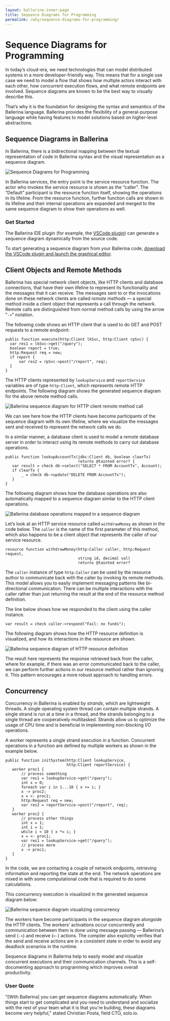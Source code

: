 ```yaml
---
layout: ballerina-inner-page
title: Sequence Diagrams for Programming
permalink: /why/sequence-diagrams-for-programming/
---
```


# Sequence Diagrams for Programming

In today’s cloud-era, we need technologies that can model distributed systems in a more developer-friendly way. This means that for a single use case we need to model a flow that shows how multiple actors interact with each other, how concurrent execution flows, and what remote endpoints are involved. Sequence diagrams are known to be the best way to visually describe this.

That’s why it is the foundation for designing the syntax and semantics of the Ballerina language. Ballerina provides the flexibility of a general-purpose language while having features to model solutions based on higher-level abstractions.

## Sequence Diagrams in Ballerina

In Ballerina, there is a bidirectional mapping between the textual representation of code in Ballerina syntax and the visual representation as a sequence diagram.

![Sequence Diagrams for Programming](/img/why-pages/sequence-diagrams-for-programming-1.png)

In Ballerina services, the entry point is the service resource function. The actor who invokes the service resource is shown as the “caller”. The “Default” participant is the resource function itself, showing the operations in its lifeline. From the resource function, further function calls are shown in its lifeline and their internal operations are expanded and merged to the same sequence diagram to show their operations as well. 

### Get Started

The Ballerina IDE plugin (for example, the <a href="https://ballerina.io/learn/vscode-plugin/">VSCode plugin</a>) can generate a sequence diagram dynamically from the source code.

To start generating a sequence diagram from your Ballerina code, <a href="https://ballerina.io/learn/vscode-plugin/">download the VSCode plugin and launch the graphical editor</a>.

## Client Objects and Remote Methods

Ballerina has special network client objects, like HTTP clients and database connections, that have their own lifeline to represent its functionality and the messages that it can receive. The messages sent to or the invocations done on these network clients are called _remote methods_ — a special method inside a client object that represents a call through the network. Remote calls are distinguished from normal method calls by using the arrow "`->`" notation. 

The following code shows an HTTP client that is used to do GET and POST requests to a remote endpoint:
 
```ballerina
public function execute(http:Client lkSvc, http:Client rpSvc) {
  var res1 = lkSvc->get("/query");
  boolean report = true;
  http:Request req = new;
  if report {
      var res2 = rpSvc->post("/report", req);
  }
}
```

The HTTP clients represented by `lookupService` and `reportService` variables are of type `http:Client`, which represents remote HTTP endpoints. The following diagram shows the generated sequence diagram for the above remote method calls. 

![Ballerina sequence diagram for HTTP client remote method call](/img/why-pages/sequence-diagrams-for-programming-2.png)

We can see here how the HTTP clients have become participants of the sequence diagram with its own lifeline, where we visualize the messages sent and received to represent the network calls we do. 

In a similar manner, a database client is used to model a remote database server in order to interact using its remote methods to carry out database operations. 

```ballerina
public function lookupAccountTx(jdbc:Client db, boolean clearTx) 
                                returns @tainted error? {
   var result = check db->select("SELECT * FROM AccountTx", Account);
   if clearTx {
       _ = check db->update("DELETE FROM AccountTx");
   }
}
```

The following diagram shows how the database operations are also automatically mapped to a sequence diagram similar to the HTTP client operations. 
 
![Ballerina database operations mapped in a sequence diagram](/img/why-pages/sequence-diagrams-for-programming-3.png)
 
Let’s look at an HTTP service resource called `withdrawMoney` as shown in the code below. The `caller` is the name of the first parameter of this method, which also happens to be a client object that represents the caller of our service resource. 
 
```ballerina
resource function withdrawMoney(http:Caller caller, http:Request request,
                                string id, decimal val) 
                                returns @tainted error?
```

The `caller` instance of type `http:Caller` can be used by the resource author to communicate back with the caller by invoking its remote methods. This model allows you to easily implement messaging patterns like bi-directional communication. There can be multiple interactions with the caller rather than just returning the result at the end of the resource method definition.

The line below shows how we responded to the client using the caller instance. 

```ballerina
var result = check caller->respond("Fail: no funds");
```

The following diagram shows how the HTTP resource definition is visualized, and how its interactions in the resource are shown. 

![Ballerina sequence diagram of HTTP resource definition](/img/why-pages/sequence-diagrams-for-programming-4.png)

The result here represents the response retrieved back from the caller, where for example, if there was an error communicated back to the caller, we can perform further actions in our resource method rather than ignoring it. This pattern encourages a more robust approach to handling errors.

## Concurrency

Concurrency in Ballerina is enabled by _strands_, which are lightweight threads. A single operating system thread can contain multiple strands. A single strand is run at a time in a thread, and the strands belonging to a single thread are cooperatively multitasked. Strands allow us to optimize the usage of CPU time and is beneficial in implementing non-blocking I/O operations. 

A worker represents a single strand execution in a function. Concurrent operations in a function are defined by multiple workers as shown in the example below.

```ballerina
public function initSystem(http:Client lookupService,
                           http:Client reportService) {
   worker proc1 {
       // process something
       var res1 = lookupService->get("/query");
       int x = 0;
       foreach var i in 1...10 { x += i; }
       x -> proc2;
       x = <- proc2;
       http:Request req = new;
       var res2 = reportService->post("/report", req);
   }
   worker proc2 {
       // process other things
       int x = 1;
       int i = 1;
       while i < 10 { x *= i; }
       x = <- proc1;
       var res1 = lookupService->get("/query");
       // process more
       x -> proc1;
   }
}
```

In the code, we are contacting a couple of network endpoints, retrieving information and reporting the state at the end. The network operations are mixed in with some computational code that is required to do some calculations.

This concurrency execution is visualized in the generated sequence diagram below:

![Ballerina sequence diagram visualizing concurrency](/img/why-pages/sequence-diagrams-for-programming-4.png)

The workers have become participants in the sequence diagram alongside the HTTP clients. The workers’ activations occur concurrently and communication between them is done using message passing — Ballerina’s send (`->`) and receive (`<-`) actions. The compiler also explicitly verifies that the send and receive actions are in a consistent state in order to avoid any deadlock scenarios in the runtime.

Sequence diagrams in Ballerina help to easily model and visualize concurrent executions and their communication channels. This is a self-documenting approach to programming which improves overall productivity.

### User Quote
"[With Ballerina] you can get sequence diagrams automatically. When things start to get complicated and you need to understand and socialize with the rest of your team what it is that you're building, these diagrams become very helpful," stated Christian Posta, field CTO, solo.io.

<style>
.nav > li.cVersionItem {
    display: none !important;
}
</style>
